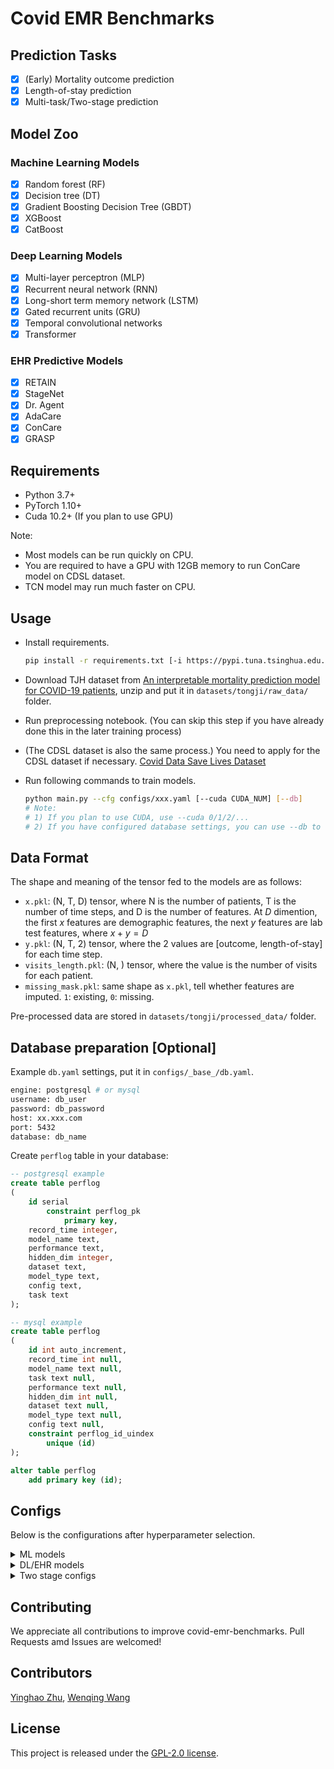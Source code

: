 # Covid EMR Benchmarks

## Prediction Tasks

- [x] (Early) Mortality outcome prediction
- [x] Length-of-stay prediction
- [x] Multi-task/Two-stage prediction

## Model Zoo

### Machine Learning Models

- [x] Random forest (RF)
- [x] Decision tree (DT)
- [x] Gradient Boosting Decision Tree (GBDT)
- [x] XGBoost
- [x] CatBoost

### Deep Learning Models

- [x] Multi-layer perceptron (MLP)
- [x] Recurrent neural network (RNN)
- [x] Long-short term memory network (LSTM)
- [x] Gated recurrent units (GRU)
- [x] Temporal convolutional networks
- [x] Transformer

### EHR Predictive Models

- [x] RETAIN
- [x] StageNet
- [x] Dr. Agent
- [x] AdaCare
- [x] ConCare
- [x] GRASP

## Requirements

- Python 3.7+
- PyTorch 1.10+
- Cuda 10.2+ (If you plan to use GPU)

Note:

- Most models can be run quickly on CPU.
- You are required to have a GPU with 12GB memory to run ConCare model on CDSL dataset.
- TCN model may run much faster on CPU.

## Usage

- Install requirements.

    ```bash
    pip install -r requirements.txt [-i https://pypi.tuna.tsinghua.edu.cn/simple] # [xxx] is optional
    ```

- Download TJH dataset from [An interpretable mortality prediction model for COVID-19 patients](https://www.nature.com/articles/s42256-020-0180-7), unzip and put it in `datasets/tongji/raw_data/` folder.
- Run preprocessing notebook. (You can skip this step if you have already done this in the later training process)
- (The CDSL dataset is also the same process.) You need to apply for the CDSL dataset if necessary. [Covid Data Save Lives Dataset](https://www.hmhospitales.com/coronavirus/covid-data-save-lives/english-version)
- Run following commands to train models.

    ```bash
    python main.py --cfg configs/xxx.yaml [--cuda CUDA_NUM] [--db]
    # Note:
    # 1) If you plan to use CUDA, use --cuda 0/1/2/...
    # 2) If you have configured database settings, you can use --db to upload performance after training to the database.
    ```

## Data Format

The shape and meaning of the tensor fed to the models are as follows:

- `x.pkl`: (N, T, D) tensor, where N is the number of patients, T is the number of time steps, and D is the number of features. At $D$ dimention, the first $x$ features are demographic features, the next $y$ features are lab test features, where $x + y = D$
- `y.pkl`: (N, T, 2) tensor, where the 2 values are [outcome, length-of-stay] for each time step.
- `visits_length.pkl`: (N, ) tensor, where the value is the number of visits for each patient.
- `missing_mask.pkl`: same shape as `x.pkl`, tell whether features are imputed. `1`: existing, `0`: missing.

Pre-processed data are stored in `datasets/tongji/processed_data/` folder.

## Database preparation [Optional]

Example `db.yaml` settings, put it in `configs/_base_/db.yaml`.

```bash
engine: postgresql # or mysql
username: db_user
password: db_password
host: xx.xxx.com
port: 5432
database: db_name
```

Create `perflog` table in your database:

```sql
-- postgresql example
create table perflog
(
	id serial
		constraint perflog_pk
			primary key,
	record_time integer,
	model_name text,
	performance text,
	hidden_dim integer,
	dataset text,
	model_type text,
	config text,
	task text
);

-- mysql example
create table perflog
(
	id int auto_increment,
	record_time int null,
	model_name text null,
	task text null,
	performance text null,
	hidden_dim int null,
	dataset text null,
	model_type text null,
	config text null,
	constraint perflog_id_uindex
		unique (id)
);

alter table perflog
	add primary key (id);
```

## Configs

Below is the configurations after hyperparameter selection.

<details>

<summary>ML models</summary>

```bash
hm_los_catboost_kf10_md6_iter150_lr0.1_test
hm_los_decision_tree_kf10_md10_test
hm_los_gbdt_kf10_lr0.1_ss0.8_ne100_test
hm_los_random_forest_kf10_md10_mss2_ne100_test
hm_los_xgboost_kf10_lr0.01_md5_cw3_test
hm_outcome_catboost_kf10_md3_iter150_lr0.1_test
hm_outcome_decision_tree_kf10_md10_test
hm_outcome_gbdt_kf10_lr0.1_ss0.6_ne100_test
hm_outcome_random_forest_kf10_md20_mss10_ne100_test
hm_outcome_xgboost_kf10_lr0.1_md7_cw3_test
tj_los_catboost_kf10_md3_iter150_lr0.1_test
tj_los_decision_tree_kf10_md10_test
tj_los_gbdt_kf10_lr0.1_ss0.8_ne100_test
tj_los_random_forest_kf10_md20_mss5_ne100_test
tj_los_xgboost_kf10_lr0.01_md5_cw1_test
tj_outcome_catboost_kf10_md3_iter150_lr0.1_test
tj_outcome_decision_tree_kf10_md10_test
tj_outcome_gbdt_kf10_lr0.1_ss0.6_ne100_test
tj_outcome_random_forest_kf10_md20_mss2_ne10_test
tj_outcome_xgboost_kf10_lr0.1_md5_cw5_test
```

</details>

<details>
<summary>DL/EHR models</summary>

```bash
tj_outcome_grasp_ep100_kf10_bs64_hid64
tj_los_grasp_ep100_kf10_bs64_hid128
tj_outcome_concare_ep100_kf10_bs64_hid128
tj_los_concare_ep100_kf10_bs64_hid128
tj_outcome_agent_ep100_kf10_bs64_hid128
tj_los_agent_ep100_kf10_bs64_hid64
tj_outcome_adacare_ep100_kf10_bs64_hid64
tj_los_adacare_ep100_kf10_bs64_hid64
tj_outcome_transformer_ep100_kf10_bs64_hid128
tj_los_transformer_ep100_kf10_bs64_hid64
tj_outcome_tcn_ep100_kf10_bs64_hid128
tj_los_tcn_ep100_kf10_bs64_hid128
tj_outcome_stagenet_ep100_kf10_bs64_hid64
tj_los_stagenet_ep100_kf10_bs64_hid64
tj_outcome_rnn_ep100_kf10_bs64_hid64
tj_los_rnn_ep100_kf10_bs64_hid128
tj_outcome_retain_ep100_kf10_bs64_hid128
tj_los_retain_ep100_kf10_bs64_hid128
tj_outcome_mlp_ep100_kf10_bs64_hid64
tj_los_mlp_ep100_kf10_bs64_hid128
tj_outcome_lstm_ep100_kf10_bs64_hid64
tj_los_lstm_ep100_kf10_bs64_hid128
tj_outcome_gru_ep100_kf10_bs64_hid64
tj_los_gru_ep100_kf10_bs64_hid128
tj_multitask_rnn_ep100_kf10_bs64_hid64
tj_multitask_lstm_ep100_kf10_bs64_hid128
tj_multitask_gru_ep100_kf10_bs64_hid128
tj_multitask_transformer_ep100_kf10_bs64_hid128
tj_multitask_tcn_ep100_kf10_bs64_hid64
tj_multitask_mlp_ep100_kf10_bs64_hid128
tj_multitask_adacare_ep100_kf10_bs64_hid128
tj_multitask_agent_ep100_kf10_bs64_hid64
tj_multitask_concare_ep100_kf10_bs64_hid128
tj_multitask_stagenet_ep100_kf10_bs64_hid64
tj_multitask_grasp_ep100_kf10_bs64_hid128
tj_multitask_retain_ep100_kf10_bs64_hid64
hm_outcome_mlp_ep100_kf10_bs64_hid64
hm_los_mlp_ep100_kf10_bs64_hid128
hm_outcome_lstm_ep100_kf10_bs64_hid64
hm_los_lstm_ep100_kf10_bs64_hid128
hm_outcome_gru_ep100_kf10_bs64_hid64
hm_los_gru_ep100_kf10_bs64_hid128
hm_outcome_grasp_ep100_kf10_bs64_hid64
hm_los_grasp_ep100_kf10_bs64_hid64
hm_outcome_concare_ep100_kf10_bs64_hid128
hm_los_concare_ep100_kf10_bs64_hid64
hm_outcome_agent_ep100_kf10_bs64_hid128
hm_los_agent_ep100_kf10_bs64_hid64
hm_outcome_adacare_ep100_kf10_bs64_hid64
hm_los_adacare_ep100_kf10_bs64_hid128
hm_outcome_transformer_ep100_kf10_bs64_hid128
hm_los_transformer_ep100_kf10_bs64_hid128
hm_outcome_tcn_ep100_kf10_bs64_hid128
hm_los_tcn_ep100_kf10_bs64_hid128
hm_outcome_stagenet_ep100_kf10_bs64_hid64
hm_los_stagenet_ep100_kf10_bs64_hid64
hm_outcome_rnn_ep100_kf10_bs64_hid64
hm_los_rnn_ep100_kf10_bs64_hid128
hm_outcome_retain_ep100_kf10_bs64_hid128
hm_los_retain_ep100_kf10_bs64_hid128
hm_multitask_rnn_ep100_kf10_bs512_hid128
hm_multitask_lstm_ep100_kf10_bs512_hid64
hm_multitask_gru_ep100_kf10_bs512_hid128
hm_multitask_transformer_ep100_kf10_bs512_hid64
hm_multitask_tcn_ep100_kf10_bs512_hid128
hm_multitask_mlp_ep100_kf10_bs512_hid128
hm_multitask_adacare_ep100_kf10_bs512_hid128
hm_multitask_agent_ep100_kf10_bs512_hid128
hm_multitask_concare_ep100_kf10_bs64_hid128
hm_multitask_stagenet_ep100_kf10_bs512_hid128
hm_multitask_grasp_ep100_kf10_bs512_hid64
hm_multitask_retain_ep100_kf10_bs512_hid128
```
</details>

<details>
<summary>Two stage configs</summary>

```bash
tj_twostage_adacare_kf10.yaml
tj_twostage_agent_kf10.yaml
tj_twostage_concare_kf10.yaml
tj_twostage_gru_kf10.yaml
tj_twostage_lstm_kf10.yaml
tj_twostage_mlp_kf10.yaml
tj_twostage_retain_kf10.yaml
tj_twostage_rnn_kf10.yaml
tj_twostage_stagenet_kf10.yaml
tj_twostage_tcn_kf10.yaml
tj_twostage_transformer_kf10.yaml
tj_twostage_grasp_kf10.yaml
hm_twostage_adacare_kf10.yaml
hm_twostage_agent_kf10.yaml
hm_twostage_concare_kf10.yaml
hm_twostage_gru_kf10.yaml
hm_twostage_lstm_kf10.yaml
hm_twostage_mlp_kf10.yaml
hm_twostage_retain_kf10.yaml
hm_twostage_rnn_kf10.yaml
hm_twostage_stagenet_kf10.yaml
hm_twostage_tcn_kf10.yaml
hm_twostage_transformer_kf10.yaml
hm_twostage_grasp_kf10.yaml
```

</details>

## Contributing

We appreciate all contributions to improve covid-emr-benchmarks. Pull Requests amd Issues are welcomed!

## Contributors

[Yinghao Zhu](https://github.com/yhzhu99), [Wenqing Wang](https://github.com/ericaaaaaaaa)

## License

This project is released under the [GPL-2.0 license](LICENSE).
